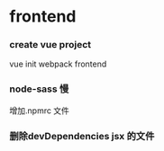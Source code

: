 # frontend

### create vue project

vue init webpack frontend

### node-sass 慢

增加.npmrc 文件

### 删除devDependencies jsx 的文件
